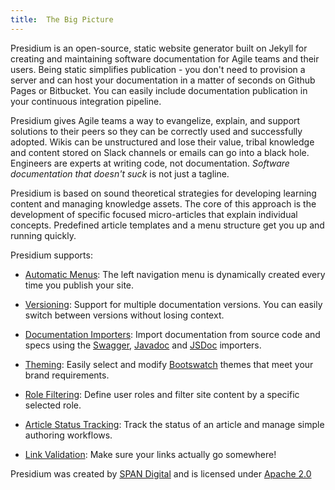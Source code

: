 ```yaml
---
title:  The Big Picture
---
```



Presidium is an open-source, static website generator built on Jekyll for creating and maintaining software documentation for Agile teams and their users. Being static simplifies publication - you don't need to provision a server and can host your documentation in a matter of seconds on Github Pages or Bitbucket. You can easily include documentation publication in your continuous integration pipeline.

Presidium gives Agile teams a way to evangelize, explain, and support solutions to their peers so they can be correctly used and successfully adopted. Wikis can be unstructured and lose their value, tribal knowledge and content stored on Slack channels or emails can go into a black hole. Engineers are experts at writing code, not documentation. *Software documentation that doesn't suck* is not just a tagline.

Presidium is based on sound theoretical strategies for developing learning content and managing knowledge assets. The core of this approach is the development of specific focused micro-articles that explain individual concepts. Predefined article templates and a menu structure get you up and running quickly.

Presidium supports:

* [Automatic Menus]({{site.baseurl}}/key-concepts/#menu-structure-and-behavior): The left navigation menu is dynamically created every time you publish your site.

* [Versioning]({{site.baseurl}}/recipes/versioning/): Support for multiple documentation versions. You can easily switch between versions without losing context.

* [Documentation Importers]({{site.baseurl}}/reference/importers/): Import documentation from source code and specs using the [Swagger]({{site.baseurl}}/reference/importers/#swagger), [Javadoc]({{site.baseurl}}/reference/importers/#javadoc) and [JSDoc]({{site.baseurl}}/reference/importers/#jsdoc) importers.

* [Theming]({{site.baseurl}}/reference/#themes): Easily select and modify [Bootswatch](https://bootswatch.com/) themes that meet your brand requirements.

* [Role Filtering]({{site.baseurl}}/reference/front-matter/#user-roles): Define user roles and filter site content by a specific selected role.

* [Article Status Tracking]({{site.baseurl}}/reference/#directories): Track the status of an article and manage simple authoring workflows.

* [Link Validation]({{site.baseurl}}/tools/): Make sure your links actually go somewhere!

Presidium was created by [SPAN Digital](http://www.spandigital.com) and is licensed under [Apache 2.0](/updates/#license)
